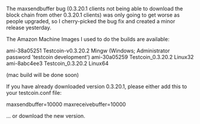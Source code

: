 The maxsendbuffer bug (0.3.20.1 clients not being able to download the block chain from other 0.3.20.1 clients) was only going to get
worse as people upgraded, so I cherry-picked the bug fix and created a minor release yesterday.

The Amazon Machine Images I used to do the builds are available:

  ami-38a05251   Testcoin-v0.3.20.2 Mingw    (Windows; Administrator password 'testcoin development')
  ami-30a05259   Testcoin_0.3.20.2 Linux32
  ami-8abc4ee3   Testcoin_0.3.20.2 Linux64

(mac build will be done soon)

If you have already downloaded version 0.3.20.1, please either add this to your testcoin.conf file:

  maxsendbuffer=10000
  maxreceivebuffer=10000

... or download the new version.
